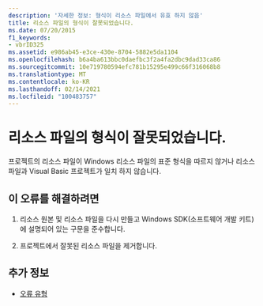 ```yaml
---
description: '자세한 정보: 형식이 리소스 파일에서 유효 하지 않음'
title: 리소스 파일의 형식이 잘못되었습니다.
ms.date: 07/20/2015
f1_keywords:
- vbrID325
ms.assetid: e986ab45-e3ce-430e-8704-5882e5da1104
ms.openlocfilehash: b6a4ba613bbc0daefbc3f2a4fa2dbc9dad33ca86
ms.sourcegitcommit: 10e719780594efc781b15295e499c66f316068b8
ms.translationtype: MT
ms.contentlocale: ko-KR
ms.lasthandoff: 02/14/2021
ms.locfileid: "100483757"
---
```

# <a name="format-not-valid-in-resource-file"></a>리소스 파일의 형식이 잘못되었습니다.

프로젝트의 리소스 파일이 Windows 리소스 파일의 표준 형식을 따르지 않거나 리소스 파일과 Visual Basic 프로젝트가 일치 하지 않습니다.  
  
## <a name="to-correct-this-error"></a>이 오류를 해결하려면  
  
1. 리소스 원본 및 리소스 파일을 다시 만들고 Windows SDK(소프트웨어 개발 키트)에 설명되어 있는 구문을 준수합니다.  
  
2. 프로젝트에서 잘못된 리소스 파일을 제거합니다.  
  
## <a name="see-also"></a>추가 정보

- [오류 유형](../programming-guide/language-features/error-types.md)

